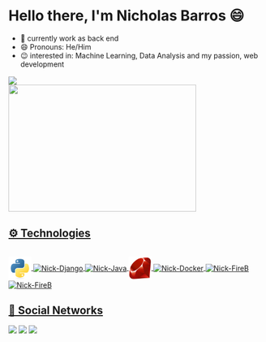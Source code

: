 # Hello there, I'm Nicholas Barros 😄

- 🔭 currently work as back end
- 😄 Pronouns: He/Him
- 😉 interested in: Machine Learning, Data Analysis and my passion, web development

<div>
  <a href="https://github.com/NickRyanDev">
  <img align="center" height="203em" src="https://github-readme-stats.vercel.app/api?username=NickRyanDev&show_icons=true&theme=radical&include_all_commits=true&count_private=true"/>  
</div>
<div>
   <img align="center" height="250" width="370" src="https://github-readme-stats.vercel.app/api/top-langs/?username=NickRyanDev&theme=blue-green"/>
</div>
  
## ⚙️ Technologies
<div style="display: inline_block"><br>
  <img align="center" alt="Nick-Python" height="45" width="45" src="https://raw.githubusercontent.com/devicons/devicon/master/icons/python/python-original.svg">
  <img align="center" alt="Nick-Django" height="60" width="60" src="https://uxwing.com/wp-content/themes/uxwing/download/brands-and-social-media/django-logo-icon.png">
  <img align="center" alt="Nick-Java" height="50" width="50" src="https://cdn-icons-png.flaticon.com/512/226/226777.png">
  <img align="center" alt="Nick-Ruby" height="45" width="45" src="https://raw.githubusercontent.com/devicons/devicon/master/icons/ruby/ruby-original.svg">
  <img align="center" alt="Nick-Docker" height="60" width="60" src="https://cdn.jsdelivr.net/gh/devicons/devicon/icons/docker/docker-original.svg">
  <img align="center" alt="Nick-FireB" height="45" width="45" src="https://cdn.jsdelivr.net/gh/devicons/devicon/icons/firebase/firebase-plain.svg">
  <img align="center" alt="Nick-FireB" height="45" width="45" src="https://cdn.jsdelivr.net/gh/devicons/devicon/icons/postgresql/postgresql-plain.svg">
</div>
  
## 🧝 Social Networks
<div> 
 	<a href="https://www.linkedin.com/in/nicholas-barros-8a4027175" target="_blank"><img src="https://img.shields.io/badge/LinkedIn-0077B5?style=for-the-badge&logo=linkedin&logoColor=white" target="_blank"></a>
 <a href="https://api.whatsapp.com/send?phone=5581983364482" target="_blank"><img src="https://img.shields.io/badge/WhatsApp-25D366?style=for-the-badge&logo=whatsapp&logoColor=white" target="_blank"></a> 
  <a href = "mailto:nicholasryanb@gmail.com"><img src="https://img.shields.io/badge/Gmail-D14836?style=for-the-badge&logo=gmail&logoColor=white" target="_blank"></a>
</div>
